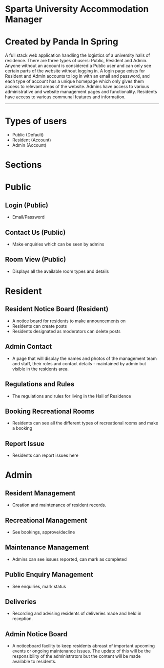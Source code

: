 # Sparta University  Accommodation Manager
# Created by Panda In Spring
A full stack web application handling the logistics of a university halls of residence. There are three types of users: Public, Resident and Admin. Anyone without an account is considered a Public user and can only see certain parts of the website without logging in. A login page exists for Resident and Admin accounts to log in with an email and password, and each type of account has a unique homepage which only gives them access to relevant areas of the website. Admins have access to various administrative and website management pages and functionality. Residents have access to various communal features and information.

---------------------------------------------------------
# Types of users
- Public (Default)
- Resident (Account) 
- Admin (Account) 

# Sections

# Public

## Login (Public)
- Email/Password

## Contact Us (Public)
- Make enquiries which can be seen by admins

## Room View (Public)
- Displays all the available room types and details

# Resident

## Resident Notice Board (Resident)
- A notice board for residents to make announcements on
- Residents can create posts
- Residents designated as moderators can delete posts

## Admin Contact
- A page that will display the names and photos of the management team and staff, their roles and contact details - maintained by admin but visible in the residents area.

## Regulations and Rules
- The regulations and rules for living in the Hall of Residence

## Booking Recreational Rooms
- Residents can see all the different types of recreational rooms and make a booking

## Report Issue
- Residents can report issues here
# Admin

## Resident Management
- Creation and maintenance of resident records.

## Recreational Management
- See bookings, approve/decline

## Maintenance Management
- Admins can see issues reported, can mark as completed

## Public Enquiry Management
- See enquiries, mark status

## Deliveries
- Recording and advising residents of deliveries made and held in reception.

## Admin Notice Board
- A noticeboard facility to keep residents abreast of important upcoming events or ongoing maintenance issues. The update of this will be the responsibility of the administrators but the content will be made available to residents.


